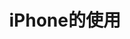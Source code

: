 ---
title: iPhone的使用
weight: 2
ios_icon: iphone
web_icon: "fas fa-mobile"
outputs:
- html
- json
---